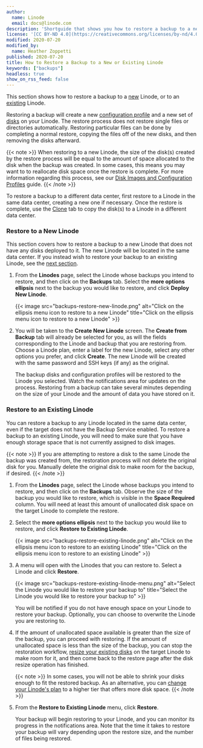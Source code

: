 ```yaml
---
author:
  name: Linode
  email: docs@linode.com
description: 'Shortguide that shows you how to restore a backup to a new or existing Linode.'
license: '[CC BY-ND 4.0](https://creativecommons.org/licenses/by-nd/4.0)'
modified: 2020-07-20
modified_by:
  name: Heather Zoppetti
published: 2020-07-20
title: How to Restore a Backup to a New or Existing Linode
keywords: ["backups"]
headless: true
show_on_rss_feed: false
---
```


This section shows how to restore a backup to a [new](#restore-to-a-new-linode) Linode, or to an [existing](#restore-to-an-existing-linode) Linode.

Restoring a backup will create a new [configuration profile](/docs/platform/disk-images/disk-images-and-configuration-profiles/#configuration-profiles) and a new set of [disks](/docs/platform/disk-images/disk-images-and-configuration-profiles/#disks) on your Linode. The restore process does not restore single files or directories automatically. Restoring particular files can be done by completing a normal restore, copying the files off of the new disks, and then removing the disks afterward.

{{< note >}}
When restoring to a new Linode, the size of the disk(s) created by the restore process will be equal to the amount of space allocated to the disk when the backup was created. In some cases, this means you may want to to reallocate disk space once the restore is complete. For more information regarding this process, see our [Disk Images and Configuration Profiles](/docs/platform/disk-images/disk-images-and-configuration-profiles/#resizing-a-disk) guide.
{{< /note >}}

To restore a backup to a different data center, first restore to a Linode in the same data center, creating a new one if necessary. Once the restore is complete, use the [Clone](/docs/migrate-to-linode/disk-images/clone-your-linode/) tab to copy the disk(s) to a Linode in a different data center.

### Restore to a New Linode

This section covers how to restore a backup to a new Linode that does not have any disks deployed to it. The new Linode will be located in the same data center. If you instead wish to restore your backup to an existing Linode, see the [next section](#restore-to-an-existing-linode).

1.  From the **Linodes** page, select the Linode whose backups you intend to restore, and then click on the **Backups** tab. Select the **more options ellipsis** next to the backup you would like to restore, and click **Deploy New Linode**.

    {{< image src="backups-restore-new-linode.png" alt="Click on the ellipsis menu icon to restore to a new Linode" title="Click on the ellipsis menu icon to restore to a new Linode" >}}

1.  You will be taken to the **Create New Linode** screen. The **Create from Backup** tab will already be selected for you, as will the fields corresponding to the Linode and backup that you are restoring from. Choose a Linode plan, enter a label for the new Linode, select any other options you prefer, and click **Create**. The new Linode will be created with the same password and SSH keys (if any) as the original.

    The backup disks and configuration profiles will be restored to the Linode you selected. Watch the notifications area for updates on the process. Restoring from a backup can take several minutes depending on the size of your Linode and the amount of data you have stored on it.

### Restore to an Existing Linode

You can restore a backup to any Linode located in the same data center, even if the target does not have the Backup Service enabled. To restore a backup to an existing Linode, you will need to make sure that you have enough storage space that is not currently assigned to disk images.

{{< note >}}
If you are attempting to restore a disk to the same Linode the backup was created from, the restoration process will not delete the original disk for you. Manually delete the original disk to make room for the backup, if desired.
{{< /note >}}

1.  From the **Linodes** page, select the Linode whose backups you intend to restore, and then click on the **Backups** tab. Observe the size of the backup you would like to restore, which is visible in the **Space Required** column. You will need at least this amount of unallocated disk space on the target Linode to complete the restore.

1.  Select the **more options ellipsis** next to the backup you would like to restore, and click **Restore to Existing Linode**.

    {{< image src="backups-restore-existing-linode.png" alt="Click on the ellipsis menu icon to restore to an existing Linode" title="Click on the ellipsis menu icon to restore to an existing Linode" >}}

1.  A menu will open with the Linodes that you can restore to. Select a Linode and click **Restore**.

    {{< image src="backups-restore-existing-linode-menu.png" alt="Select the Linode you would like to restore your backup to" title="Select the Linode you would like to restore your backup to" >}}

    You will be notified if you do not have enough space on your Linode to restore your backup. Optionally, you can choose to overwrite the Linode you are restoring to.

1.  If the amount of unallocated space available is greater than the size of the backup, you can proceed with restoring. If the amount of unallocated space is less than the size of the backup, you can stop the restoration workflow, [resize your existing disks](/docs/platform/disk-images/disk-images-and-configuration-profiles/#resizing-a-disk) on the target Linode to make room for it, and then come back to the restore page after the disk resize operation has finished.

    {{< note >}}
In some cases, you will not be able to shrink your disks enough to fit the restored backup. As an alternative, you can [change your Linode's plan](/docs/platform/disk-images/resizing-a-linode/) to a higher tier that offers more disk space.
{{< /note >}}

1.  From the **Restore to Existing Linode** menu, click **Restore**.

    Your backup will begin restoring to your Linode, and you can monitor its progress in the notifications area. Note that the time it takes to restore your backup will vary depending upon the restore size, and the number of files being restored.
